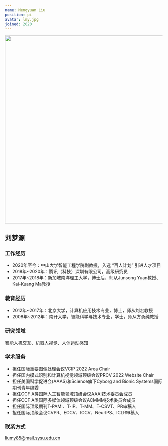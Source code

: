 ```yaml
---
name: Mengyuan Liu
position: pi
avatar: lmy.jpg
joined: 2020
---
```


<img width="600" src="{{site.baseurl}}/images/people/{{page.avatar}}">

## 刘梦源


### 工作经历
- 2020年至今：中山大学智能工程学院副教授，入选 “百人计划” 引进人才项目
- 2018年~2020年：腾讯（科技）深圳有限公司，高级研究员
- 2017年~2018年：新加坡南洋理工大学，博士后，师从Junsong Yuan教授、Kai-Kuang Ma教授


### 教育经历
- 2012年~2017年：北京大学，计算机应用技术专业，博士，师从刘宏教授
- 2008年~2012年：南开大学，智能科学与技术专业，学士，师从方勇纯教授


### 研究领域
智能人机交互、机器人视觉、人体运动感知


### 学术服务
- 担任国际重要图像处理会议VCIP 2022 Area Chair
- 担任国内模式识别和计算机视觉领域顶级会议PRCV 2022 Website Chair 
- 担任美国科学促进会(AAAS)和Science旗下Cyborg and Bionic Systems国际期刊青年编委
- 担任CCF A类国际人工智能领域顶级会议AAAI技术委员会成员
- 担任CCF A类国际多媒体领域顶级会议ACMMM技术委员会成员
- 担任国际顶级期刊T-PAMI、T-IP、T-MM、T-CSVT、PR审稿人
- 担任国际顶级会议CVPR、ECCV、ICCV、NeurIPS、ICLR审稿人


### 联系方式
liumy85@mail.sysu.edu.cn
